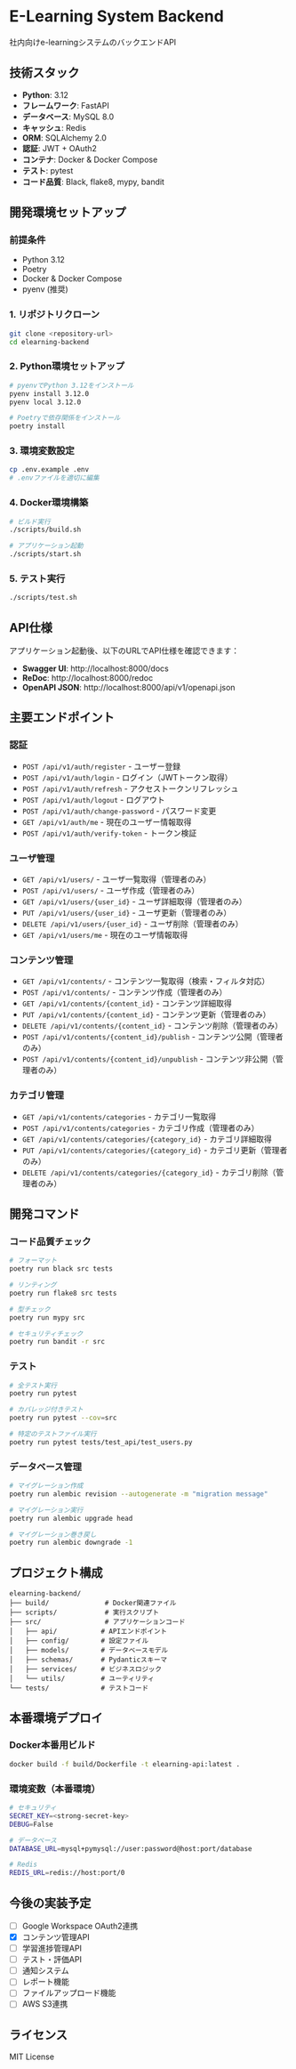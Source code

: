 # E-Learning System Backend

社内向けe-learningシステムのバックエンドAPI

## 技術スタック

- **Python**: 3.12
- **フレームワーク**: FastAPI
- **データベース**: MySQL 8.0
- **キャッシュ**: Redis
- **ORM**: SQLAlchemy 2.0
- **認証**: JWT + OAuth2
- **コンテナ**: Docker & Docker Compose
- **テスト**: pytest
- **コード品質**: Black, flake8, mypy, bandit

## 開発環境セットアップ

### 前提条件

- Python 3.12
- Poetry
- Docker & Docker Compose
- pyenv (推奨)

### 1. リポジトリクローン

```bash
git clone <repository-url>
cd elearning-backend
```

### 2. Python環境セットアップ

```bash
# pyenvでPython 3.12をインストール
pyenv install 3.12.0
pyenv local 3.12.0

# Poetryで依存関係をインストール
poetry install
```

### 3. 環境変数設定

```bash
cp .env.example .env
# .envファイルを適切に編集
```

### 4. Docker環境構築

```bash
# ビルド実行
./scripts/build.sh

# アプリケーション起動
./scripts/start.sh
```

### 5. テスト実行

```bash
./scripts/test.sh
```

## API仕様

アプリケーション起動後、以下のURLでAPI仕様を確認できます：

- **Swagger UI**: http://localhost:8000/docs
- **ReDoc**: http://localhost:8000/redoc
- **OpenAPI JSON**: http://localhost:8000/api/v1/openapi.json

## 主要エンドポイント

### 認証
- `POST /api/v1/auth/register` - ユーザー登録
- `POST /api/v1/auth/login` - ログイン（JWTトークン取得）
- `POST /api/v1/auth/refresh` - アクセストークンリフレッシュ
- `POST /api/v1/auth/logout` - ログアウト
- `POST /api/v1/auth/change-password` - パスワード変更
- `GET /api/v1/auth/me` - 現在のユーザー情報取得
- `POST /api/v1/auth/verify-token` - トークン検証

### ユーザ管理
- `GET /api/v1/users/` - ユーザ一覧取得（管理者のみ）
- `POST /api/v1/users/` - ユーザ作成（管理者のみ）
- `GET /api/v1/users/{user_id}` - ユーザ詳細取得（管理者のみ）
- `PUT /api/v1/users/{user_id}` - ユーザ更新（管理者のみ）
- `DELETE /api/v1/users/{user_id}` - ユーザ削除（管理者のみ）
- `GET /api/v1/users/me` - 現在のユーザ情報取得

### コンテンツ管理
- `GET /api/v1/contents/` - コンテンツ一覧取得（検索・フィルタ対応）
- `POST /api/v1/contents/` - コンテンツ作成（管理者のみ）
- `GET /api/v1/contents/{content_id}` - コンテンツ詳細取得
- `PUT /api/v1/contents/{content_id}` - コンテンツ更新（管理者のみ）
- `DELETE /api/v1/contents/{content_id}` - コンテンツ削除（管理者のみ）
- `POST /api/v1/contents/{content_id}/publish` - コンテンツ公開（管理者のみ）
- `POST /api/v1/contents/{content_id}/unpublish` - コンテンツ非公開（管理者のみ）

### カテゴリ管理
- `GET /api/v1/contents/categories` - カテゴリ一覧取得
- `POST /api/v1/contents/categories` - カテゴリ作成（管理者のみ）
- `GET /api/v1/contents/categories/{category_id}` - カテゴリ詳細取得
- `PUT /api/v1/contents/categories/{category_id}` - カテゴリ更新（管理者のみ）
- `DELETE /api/v1/contents/categories/{category_id}` - カテゴリ削除（管理者のみ）

## 開発コマンド

### コード品質チェック

```bash
# フォーマット
poetry run black src tests

# リンティング
poetry run flake8 src tests

# 型チェック
poetry run mypy src

# セキュリティチェック
poetry run bandit -r src
```

### テスト

```bash
# 全テスト実行
poetry run pytest

# カバレッジ付きテスト
poetry run pytest --cov=src

# 特定のテストファイル実行
poetry run pytest tests/test_api/test_users.py
```

### データベース管理

```bash
# マイグレーション作成
poetry run alembic revision --autogenerate -m "migration message"

# マイグレーション実行
poetry run alembic upgrade head

# マイグレーション巻き戻し
poetry run alembic downgrade -1
```

## プロジェクト構成

```
elearning-backend/
├── build/              # Docker関連ファイル
├── scripts/            # 実行スクリプト
├── src/                # アプリケーションコード
│   ├── api/           # APIエンドポイント
│   ├── config/        # 設定ファイル
│   ├── models/        # データベースモデル
│   ├── schemas/       # Pydanticスキーマ
│   ├── services/      # ビジネスロジック
│   └── utils/         # ユーティリティ
└── tests/             # テストコード
```

## 本番環境デプロイ

### Docker本番用ビルド

```bash
docker build -f build/Dockerfile -t elearning-api:latest .
```

### 環境変数（本番環境）

```bash
# セキュリティ
SECRET_KEY=<strong-secret-key>
DEBUG=False

# データベース
DATABASE_URL=mysql+pymysql://user:password@host:port/database

# Redis
REDIS_URL=redis://host:port/0
```

## 今後の実装予定

- [ ] Google Workspace OAuth2連携
- [x] コンテンツ管理API
- [ ] 学習進捗管理API
- [ ] テスト・評価API
- [ ] 通知システム
- [ ] レポート機能
- [ ] ファイルアップロード機能
- [ ] AWS S3連携

## ライセンス

MIT License